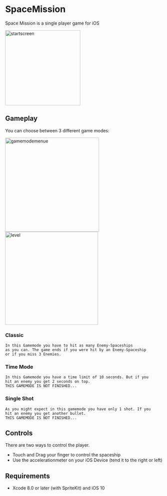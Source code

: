 # SpaceMission
Space Mission is a single player game for iOS

<img width="240" alt="startscreen" src="https://cloud.githubusercontent.com/assets/19372110/19192168/a48e9e6e-8ca5-11e6-8d24-e326fdeb611b.png">

## Gameplay ##
You can choose between 3 different game modes:

<img width="300" alt="gamemodemenue" src="https://cloud.githubusercontent.com/assets/19372110/19192238/eaa4e6e2-8ca5-11e6-97a0-048d78c76003.png"> <img width="297" alt="level" src="https://cloud.githubusercontent.com/assets/19372110/19192253/f3f36552-8ca5-11e6-9a48-adf84768bf86.png">

### Classic ###
    In this Gamemode you have to hit as many Enemy-Spaceships 
    as you can. The game ends if you were hit by an Enemy-Spaceship
    or if you miss 3 Enemies.
### Time Mode ###
    In this Gamemode you have a time limit of 10 seconds. But if you
    hit an enemy you get 2 seconds on top. 
    THIS GAMEMODE IS NOT FINISHED...
### Single Shot ###
    As you might expect in this gamemode you have only 1 shot. If you
    hit an enemy you get another bullet.
    THIS GAMEMODE IS NOT FINISHED...
    
## Controls ##

There are two ways to control the player.
* Touch and Drag your finger to control the spaceship
* Use the accelerationmeter on your iOS Device (tend it to the right or left)



## Requirements ##

* Xcode 8.0 or later (with SpriteKit) and iOS 10
